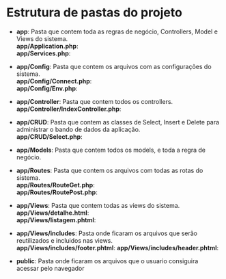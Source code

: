 # Estrutura de pastas do projeto  
- **app**: Pasta que contem toda as regras de negócio, Controllers, Model e Views do sistema.  
**app/Application.php**:  
**app/Services.php**:  

- **app/Config**: Pasta que contem os arquivos com as configurações do sistema.  
**app/Config/Connect.php**:  
**app/Config/Env.php**:  

- **app/Controller**: Pasta que contem todos os controllers.  
**app/Controller/IndexController.php**:  

- **app/CRUD**: Pasta que contem as classes de Select, Insert e Delete para administrar o bando de dados da aplicação.  
**app/CRUD/Select.php**:  

- **app/Models**: Pasta que contem todos os models, e toda a regra de negócio.  

- **app/Routes**: Pasta que contem os arquivos com todas as rotas do sistema.  
**app/Routes/RouteGet.php**:  
**app/Routes/RoutePost.php**:  

- **app/Views**: Pasta que contem todas as views do sistema.  
**app/Views/detalhe.html**:  
**app/Views/listagem.phtml**:  
- **app/Views/includes**: Pasta onde ficaram os arquivos que serão reutilizados e incluidos nas views.  
**app/Views/includes/footer.phtml**:
**app/Views/includes/header.phtml**:

- **public**: Pasta onde ficaram os arquivos que o usuario consiguira acessar pelo navegador  